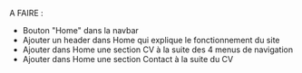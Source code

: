 A FAIRE : 
- Bouton "Home" dans la navbar
- Ajouter un header dans Home qui explique le fonctionnement du site
- Ajouter dans Home une section CV à la suite des 4 menus de navigation
- Ajouter dans Home une section Contact à la suite du CV


